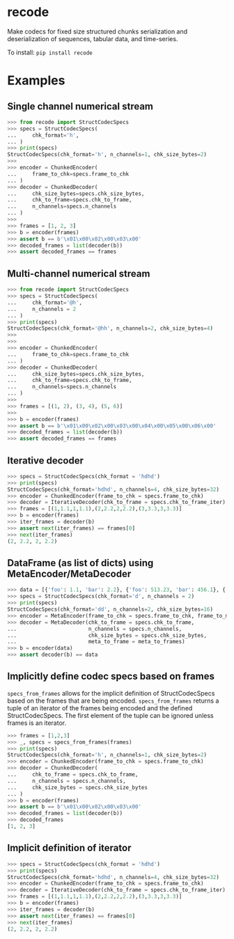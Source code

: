 
# recode
Make codecs for fixed size structured chunks serialization and deserialization of
sequences, tabular data, and time-series.

To install:	```pip install recode```

# Examples

## Single channel numerical stream

```python
>>> from recode import StructCodecSpecs
>>> specs = StructCodecSpecs(
...     chk_format='h',
... )
>>> print(specs)
StructCodecSpecs(chk_format='h', n_channels=1, chk_size_bytes=2)
>>>
>>> encoder = ChunkedEncoder(
...     frame_to_chk=specs.frame_to_chk
... )
>>> decoder = ChunkedDecoder(
...     chk_size_bytes=specs.chk_size_bytes,
...     chk_to_frame=specs.chk_to_frame,
...     n_channels=specs.n_channels
... )
>>>
>>> frames = [1, 2, 3]
>>> b = encoder(frames)
>>> assert b == b'\x01\x00\x02\x00\x03\x00'
>>> decoded_frames = list(decoder(b))
>>> assert decoded_frames == frames
```


## Multi-channel numerical stream
```python
>>> from recode import StructCodecSpecs
>>> specs = StructCodecSpecs(
...     chk_format='@h',
...     n_channels = 2
... )
>>> print(specs)
StructCodecSpecs(chk_format='@hh', n_channels=2, chk_size_bytes=4)
>>>
>>>
>>> encoder = ChunkedEncoder(
...     frame_to_chk=specs.frame_to_chk
... )
>>> decoder = ChunkedDecoder(
...     chk_size_bytes=specs.chk_size_bytes,
...     chk_to_frame=specs.chk_to_frame,
...     n_channels=specs.n_channels
... )
>>>
>>> frames = [(1, 2), (3, 4), (5, 6)]
>>>
>>> b = encoder(frames)
>>> assert b == b'\x01\x00\x02\x00\x03\x00\x04\x00\x05\x00\x06\x00'
>>> decoded_frames = list(decoder(b))
>>> assert decoded_frames == frames
```


## Iterative decoder
```python
>>> specs = StructCodecSpecs(chk_format = 'hdhd')
>>> print(specs)
StructCodecSpecs(chk_format='hdhd', n_channels=4, chk_size_bytes=32)
>>> encoder = ChunkedEncoder(frame_to_chk = specs.frame_to_chk)
>>> decoder = IterativeDecoder(chk_to_frame = specs.chk_to_frame_iter)
>>> frames = [(1,1.1,1,1.1),(2,2.2,2,2.2),(3,3.3,3,3.3)]
>>> b = encoder(frames)
>>> iter_frames = decoder(b)
>>> assert next(iter_frames) == frames[0]
>>> next(iter_frames)
(2, 2.2, 2, 2.2)
```    


## DataFrame (as list of dicts) using MetaEncoder/MetaDecoder
```python
>>> data = [{'foo': 1.1, 'bar': 2.2}, {'foo': 513.23, 'bar': 456.1}, {'foo': 32.0, 'bar': 6.7}]
>>> specs = StructCodecSpecs(chk_format='d', n_channels = 2)
>>> print(specs)
StructCodecSpecs(chk_format='dd', n_channels=2, chk_size_bytes=16)
>>> encoder = MetaEncoder(frame_to_chk = specs.frame_to_chk, frame_to_meta = frames_to_meta)
>>> decoder = MetaDecoder(chk_to_frame = specs.chk_to_frame, 
...                       n_channels = specs.n_channels,
...                       chk_size_bytes = specs.chk_size_bytes,
...                       meta_to_frame = meta_to_frames)
>>> b = encoder(data)
>>> assert decoder(b) == data
```


## Implicitly define codec specs based on frames

`specs_from_frames` allows for the implicit definition of StructCodecSpecs based on the frames that are being encoded. `specs_from_frames` returns a tuple of an iterator of the frames being encoded and the defined StructCodecSpecs. The first element of the tuple can be ignored unless frames is an iterator.

```python
>>> frames = [1,2,3]
>>> _, specs = specs_from_frames(frames)
>>> print(specs)
StructCodecSpecs(chk_format='h', n_channels=1, chk_size_bytes=2)
>>> encoder = ChunkedEncoder(frame_to_chk = specs.frame_to_chk)
>>> decoder = ChunkedDecoder(
...     chk_to_frame = specs.chk_to_frame,
...     n_channels = specs.n_channels,
...     chk_size_bytes = specs.chk_size_bytes
... )
>>> b = encoder(frames)
>>> assert b == b'\x01\x00\x02\x00\x03\x00'
>>> decoded_frames = list(decoder(b))
>>> decoded_frames
[1, 2, 3]
```

## Implicit definition of iterator
```python
>>> specs = StructCodecSpecs(chk_format = 'hdhd')
>>> print(specs)
StructCodecSpecs(chk_format='hdhd', n_channels=4, chk_size_bytes=32)
>>> encoder = ChunkedEncoder(frame_to_chk = specs.frame_to_chk)
>>> decoder = IterativeDecoder(chk_to_frame = specs.chk_to_frame_iter)
>>> frames = [(1,1.1,1,1.1),(2,2.2,2,2.2),(3,3.3,3,3.3)]
>>> b = encoder(frames)
>>> iter_frames = decoder(b)
>>> assert next(iter_frames) == frames[0]
>>> next(iter_frames)
(2, 2.2, 2, 2.2)
```
